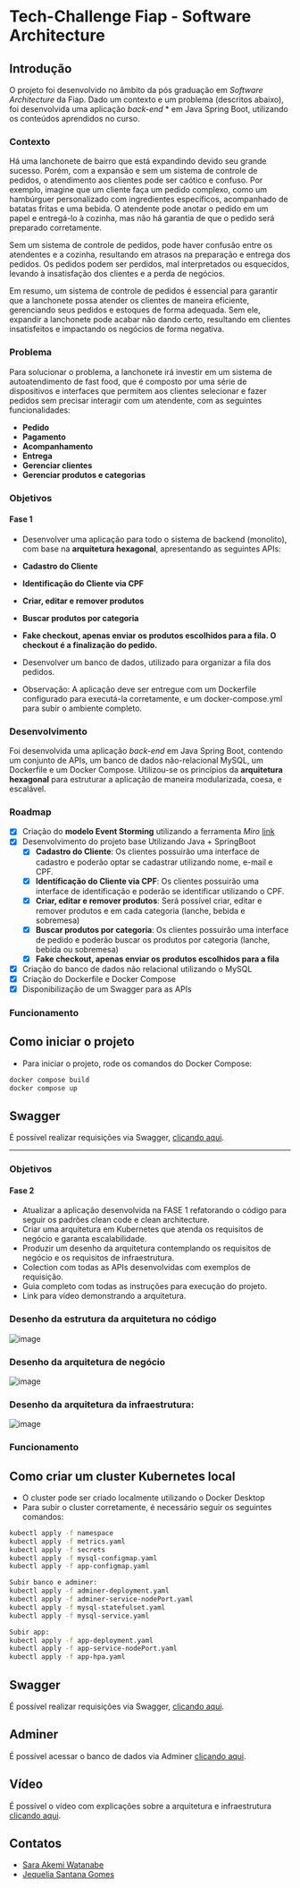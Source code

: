 # Tech-Challenge Fiap - Software Architecture

## Introdução
O projeto foi desenvolvido no âmbito da pós graduação em *Software Architecture* da Fiap. Dado um contexto e um problema (descritos abaixo), foi desenvolvida uma aplicação *back-end* * em Java Spring Boot, utilizando os conteúdos aprendidos no curso.

### Contexto
Há uma lanchonete de bairro que está expandindo devido seu grande sucesso. Porém, com a expansão e sem um sistema de controle de pedidos, o atendimento aos clientes pode ser caótico e confuso. Por exemplo, imagine que um cliente faça um pedido complexo, como um hambúrguer personalizado com ingredientes específicos, acompanhado de batatas fritas e uma bebida. O atendente pode anotar o pedido em um papel e entregá-lo à cozinha, mas não há garantia de que o pedido será preparado corretamente.

Sem um sistema de controle de pedidos, pode haver confusão entre os atendentes e a cozinha, resultando em atrasos na preparação e entrega dos pedidos. Os pedidos podem ser perdidos, mal interpretados ou esquecidos, levando à insatisfação dos clientes e a perda de negócios.

Em resumo, um sistema de controle de pedidos é essencial para garantir que a lanchonete possa atender os clientes de maneira eficiente, gerenciando seus pedidos e estoques de forma adequada. Sem ele, expandir a lanchonete pode acabar não dando certo, resultando em clientes insatisfeitos e impactando os negócios de forma negativa.

### Problema
Para solucionar o problema, a lanchonete irá investir em um sistema de autoatendimento de fast food, que é composto por uma série de dispositivos e interfaces que permitem aos clientes selecionar e fazer pedidos sem precisar interagir com um atendente, com as seguintes funcionalidades:

- **Pedido**
- **Pagamento**
- **Acompanhamento**
- **Entrega**
- **Gerenciar clientes**
- **Gerenciar produtos e categorias**

### Objetivos
#### Fase 1
- Desenvolver uma aplicação para todo o sistema de backend (monolito), com base na **arquitetura hexagonal**, apresentando as seguintes APIs:

- **Cadastro do Cliente**
- **Identificação do Cliente via CPF**
- **Criar, editar e remover produtos**
- **Buscar produtos por categoria**
- **Fake checkout, apenas enviar os produtos escolhidos para a fila. O checkout é a finalização do pedido.**

- Desenvolver um banco de dados, utilizado para organizar a fila dos pedidos.

- Observação: A aplicação deve ser entregue com um Dockerfile configurado para executá-la corretamente, e um docker-compose.yml para subir o ambiente completo.

### Desenvolvimento
Foi desenvolvida uma aplicação *back-end* em Java Spring Boot, contendo um conjunto de APIs, um banco de dados não-relacional MySQL, um Dockerfile e um Docker Compose. Utilizou-se os princípios da **arquitetura hexagonal** para estruturar a aplicação de maneira modularizada, coesa, e escalável.

### Roadmap
- [x] Criação do **modelo Event Storming** utilizando a ferramenta *Miro* [link](https://miro.com/app/board/uXjVKX1KHs0=/?share_link_id=306947055624)
- [x] Desenvolvimento do projeto base Utilizando Java + SpringBoot
  - [x] **Cadastro do Cliente**: Os clientes possuirão uma interface de cadastro e poderão optar se cadastrar utilizando nome, e-mail e CPF.
  - [x] **Identificação do Cliente via CPF**: Os clientes possuirão uma interface de identificação e poderão se identificar utilizando o CPF.
  - [X] **Criar, editar e remover produtos**: Será possível criar, editar e remover produtos e em cada categoria (lanche, bebida e sobremesa)
  - [x] **Buscar produtos por categoria**: Os clientes possuirão uma interface de pedido e poderão buscar os produtos por categoria (lanche, bebida ou sobremesa)
  - [x] **Fake checkout, apenas enviar os produtos escolhidos para a fila**
- [x] Criação do banco de dados não relacional utilizando o MySQL
- [x] Criação do Dockerfile e Docker Compose
- [x] Disponibilização de um Swagger para as APIs

### Funcionamento

## Como iniciar o projeto

- Para iniciar o projeto, rode os comandos do Docker Compose:
```bash
docker compose build
docker compose up
```

## Swagger
É possível realizar requisições via Swagger, [clicando aqui](http://localhost:8081/swagger-ui/index.html).

---------

### Objetivos
#### Fase 2
 - Atualizar a aplicação desenvolvida na FASE 1 refatorando o código para seguir os padrões clean code e clean architecture.
 - Criar uma arquitetura em Kubernetes que atenda os requisitos de negócio e garanta escalabilidade.
 - Produzir um desenho da arquitetura contemplando os requisitos de negócio e os requisitos de infraestrutura.
 - Colection com todas as APIs desenvolvidas com exemplos de requisição.
 - Guia completo com todas as instruções para execução do projeto.
 - Link para vídeo demonstrando a arquitetura.

### Desenho da estrutura da arquitetura no código
![image](https://github.com/user-attachments/assets/0b31b8c9-552d-432d-ab81-03576bca3305)

### Desenho da arquitetura de negócio
![image](https://github.com/user-attachments/assets/99041874-f4b6-4fb4-8e6d-8d1254d12b26)

### Desenho da arquitetura da infraestrutura:
![image](https://github.com/user-attachments/assets/c0f0a42f-df07-4136-b8ab-e1ed2acb8763)


### Funcionamento
## Como criar um cluster Kubernetes local

- O cluster pode ser criado localmente utilizando o Docker Desktop
- Para subir o cluster corretamente, é necessário seguir os seguintes comandos:


```bash
kubectl apply -f namespace
kubectl apply -f metrics.yaml 
kubectl apply -f secrets
kubectl apply -f mysql-configmap.yaml 
kubectl apply -f app-configmap.yaml

Subir banco e adminer:
kubectl apply -f adminer-deployment.yaml 
kubectl apply -f adminer-service-nodePort.yaml 
kubectl apply -f mysql-statefulset.yaml 
kubectl apply -f mysql-service.yaml

Subir app: 
kubectl apply -f app-deployment.yaml 
kubectl apply -f app-service-nodePort.yaml 
kubectl apply -f app-hpa.yaml 

```

## Swagger
É possível realizar requisições via Swagger, [clicando aqui](http://localhost:30001/swagger-ui/index.html).

## Adminer 
É possível acessar o banco de dados via Adminer [clicando aqui](http://localhost:30000/http://localhost:30000/).

## Vídeo
É possível o vídeo com explicações sobre a arquitetura e infraestrutura [clicando aqui](https://youtu.be/mXX1s7UK7mU).

## Contatos
- [Sara Akemi Watanabe](https://github.com/SaraAWatanabe)
- [Jequelia Santana Gomes](https://github.com/jequelia)

